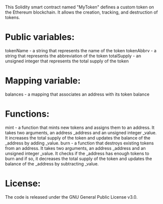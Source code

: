 
This Solidity smart contract named "MyToken" defines a custom token on the Ethereum blockchain. It allows the creation, tracking, and destruction of tokens.

# Public variables:

tokenName - a string that represents the name of the token
tokenAbbrv - a string that represents the abbreviation of the token
totalSupply - an unsigned integer that represents the total supply of the token

# Mapping variable:

balances - a mapping that associates an address with its token balance

# Functions:

mint - a function that mints new tokens and assigns them to an address. It takes two arguments, an address _address and an unsigned integer _value. It increases the total supply of the token and updates the balance of the _address by adding _value.
burn - a function that destroys existing tokens from an address. It takes two arguments, an address _address and an unsigned integer _value. It checks if the _address has enough tokens to burn and if so, it decreases the total supply of the token and updates the balance of the _address by subtracting _value.

# License:

The code is released under the GNU General Public License v3.0.
